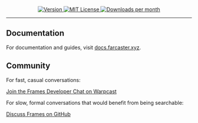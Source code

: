 <br>

<p align="center">
  <a href="https://www.npmjs.com/package/@farcaster/frame-sdk">
    <picture>
      <source media="(prefers-color-scheme: dark)" srcset="https://img.shields.io/npm/v/@farcaster/frame-sdk?colorA=21262d&colorB=21262d">
      <img src="https://img.shields.io/npm/v/@farcaster/frame-sdk?colorA=f6f8fa&colorB=f6f8fa" alt="Version">
    </picture>
  </a>
  <a href="https://github.com/farcasterxyz/frames/blob/main/LICENSE">
    <picture>
      <source media="(prefers-color-scheme: dark)" srcset="https://img.shields.io/npm/l/@farcaster/frame-sdk?colorA=21262d&colorB=21262d">
      <img src="https://img.shields.io/npm/l/@farcaster/frame-sdk?colorA=f6f8fa&colorB=f6f8fa" alt="MIT License">
    </picture>
  </a>
  <a href="https://www.npmjs.com/package/@farcaster/frame-sdk">
    <picture>
      <source media="(prefers-color-scheme: dark)" srcset="https://img.shields.io/npm/dm/@farcaster/frame-sdk?colorA=21262d&colorB=21262d">
      <img src="https://img.shields.io/npm/dm/@farcaster/frame-sdk?colorA=f6f8fa&colorB=f6f8fa" alt="Downloads per month">
    </picture>
  </a>
</p>

---

## Documentation

For documentation and guides, visit [docs.farcaster.xyz](https://docs.farcaster.xyz/developers/frames/v2/).

## Community

For fast, casual conversations:

[Join the Frames Developer Chat on Warpcast](https://warpcast.com/~/group/X2P7HNc4PHTriCssYHNcmQ)

For slow, formal conversations that would benefit from being searchable:

[Discuss Frames on GitHub](https://github.com/farcasterxyz/frames/discussions)
